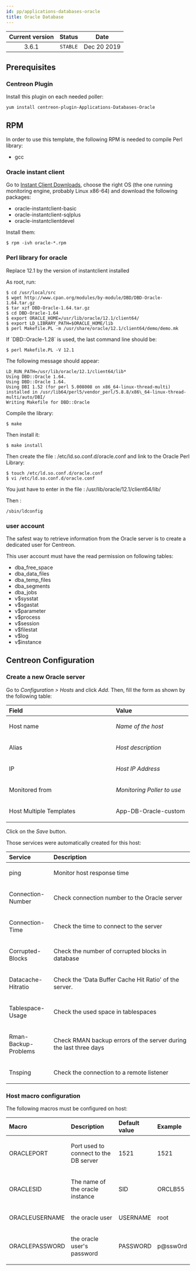 ```yaml
---
id: pp/applications-databases-oracle
title: Oracle Database
---
```


| Current version | Status | Date |
| :-: | :-: | :-: |
| 3.6.1 | `STABLE` | Dec 20 2019 |

## Prerequisites
### Centreon Plugin
Install this plugin on each needed poller:

    yum install centreon-plugin-Applications-Databases-Oracle

## RPM
In order to use this template, the following RPM is needed to compile
Perl library:
*  gcc

### Oracle instant client
Go to [Instant Client Downloads](http://www.oracle.com/technetwork/database/features/instant-client/index-097480.html), choose the right OS (the one running monitoring engine, probably Linux x86-64) and download the following packages:
* oracle-instantclient-basic
* oracle-instantclient-sqlplus
* oracle-instantclientdevel

Install them:

    $ rpm -ivh oracle-*.rpm

### Perl library for oracle

<aside class="notice">
Replace 12.1 by the version of instantclient installed
</aside>

As root, run:

    $ cd /usr/local/src 
    $ wget http://www.cpan.org/modules/by-module/DBD/DBD-Oracle-1.64.tar.gz 
    $ tar xzf DBD-Oracle-1.64.tar.gz 
    $ cd DBD-Oracle-1.64 
    $ export ORACLE_HOME=/usr/lib/oracle/12.1/client64/ 
    $ export LD_LIBRARY_PATH=$ORACLE_HOME/lib 
    $ perl Makefile.PL -m /usr/share/oracle/12.1/client64/demo/demo.mk

<aside class="notice">
If `DBD::Oracle-1.28` is used, the last command line should be:
</aside>

    $ perl Makefile.PL -V 12.1

The following message should appear:

    LD_RUN_PATH=/usr/lib/oracle/12.1/client64/lib*
    Using DBD::Oracle 1.64. 
    Using DBD::Oracle 1.64. 
    Using DBI 1.52 (for perl 5.008008 on x86_64-linux-thread-multi) installed in /usr/lib64/perl5/vendor_perl/5.8.8/x86\_64-linux-thread-multi/auto/DBI/
    Writing Makefile for DBD::Oracle

Compile the library:

    $ make

Then install it:

    $ make install

Then create the file : /etc/ld.so.conf.d/oracle.conf and link to the Oracle Perl Library:

    $ touch /etc/ld.so.conf.d/oracle.conf
    $ vi /etc/ld.so.conf.d/oracle.conf

You just have to enter in the file : /usr/lib/oracle/12.1/client64/lib/

Then :

    /sbin/ldconfig

### user account
The safest way to retrieve information from the Oracle server is to
create a dedicated user for Centreon.

This user account must have the read permission on following tables:

-   dba\_free\_space
-   dba\_data\_files
-   dba\_temp\_files
-   dba\_segments
-   dba\_jobs
-   v$sysstat
-   v$sgastat
-   v$parameter
-   v$process
-   v$session
-   v$filestat
-   v$log
-   v$instance

## Centreon Configuration
### Create a new Oracle server
Go to *Configuration &gt; Hosts* and click *Add*. Then, fill the form as
shown by the following table:

<table>
<colgroup>
<col width="58%" />
<col width="41%" />
</colgroup>
<thead>
<tr class="header">
<th align="left">Field</th>
<th align="left">Value</th>
</tr>
</thead>
<tbody>
<tr class="odd">
<td align="left"><p>Host name</p></td>
<td align="left"><p><em>Name of the host</em></p></td>
</tr>
<tr class="even">
<td align="left"><p>Alias</p></td>
<td align="left"><p><em>Host description</em></p></td>
</tr>
<tr class="odd">
<td align="left"><p>IP</p></td>
<td align="left"><p><em>Host IP Address</em></p></td>
</tr>
<tr class="even">
<td align="left"><p>Monitored from</p></td>
<td align="left"><p><em>Monitoring Poller to use</em></p></td>
</tr>
<tr class="odd">
<td align="left"><p>Host Multiple Templates</p></td>
<td align="left"><p>App-DB-Oracle-custom</p></td>
</tr>
</tbody>
</table>

Click on the *Save* button.

Those services were automatically created for this host:

<table>
<colgroup>
<col width="24%" />
<col width="75%" />
</colgroup>
<thead>
<tr class="header">
<th align="left">Service</th>
<th align="left">Description</th>
</tr>
</thead>
<tbody>
<tr class="odd">
<td align="left"><p>ping</p></td>
<td align="left"><p>Monitor host response time</p></td>
</tr>
<tr class="even">
<td align="left"><p>Connection-Number</p></td>
<td align="left"><p>Check connection number to the Oracle server</p></td>
</tr>
<tr class="odd">
<td align="left"><p>Connection-Time</p></td>
<td align="left"><p>Check the time to connect to the server</p></td>
</tr>
<tr class="even">
<td align="left"><p>Corrupted-Blocks</p></td>
<td align="left"><p>Check the number of corrupted blocks in database</p></td>
</tr>
<tr class="odd">
<td align="left"><p>Datacache-Hitratio</p></td>
<td align="left"><p>Check the 'Data Buffer Cache Hit Ratio' of the server.</p></td>
</tr>
<tr class="even">
<td align="left"><p>Tablespace-Usage</p></td>
<td align="left"><p>Check the used space in tablespaces</p></td>
</tr>
<tr class="odd">
<td align="left"><p>Rman-Backup-Problems</p></td>
<td align="left"><p>Check RMAN backup errors of the server during the last three days</p></td>
</tr>
<tr class="even">
<td align="left"><p>Tnsping</p></td>
<td align="left"><p>Check the connection to a remote listener</p></td>
</tr>
</tbody>
</table>

### Host macro configuration
The following macros must be configured on host:

<table>
<colgroup>
<col width="21%" />
<col width="47%" />
<col width="18%" />
<col width="12%" />
</colgroup>
<thead>
<tr class="header">
<th align="left">Macro</th>
<th align="left">Description</th>
<th align="left">Default value</th>
<th align="left">Example</th>
</tr>
</thead>
<tbody>
<tr class="odd">
<td align="left"><p>ORACLEPORT</p></td>
<td align="left"><p>Port used to connect to the DB server</p></td>
<td align="left"><p>1521</p></td>
<td align="left"><p>1521</p></td>
</tr>
<tr class="even">
<td align="left"><p>ORACLESID</p></td>
<td align="left"><p>The name of the oracle instance</p></td>
<td align="left"><p>SID</p></td>
<td align="left"><p>ORCLB55</p></td>
</tr>
<tr class="odd">
<td align="left"><p>ORACLEUSERNAME</p></td>
<td align="left"><p>the oracle user</p></td>
<td align="left"><p>USERNAME</p></td>
<td align="left"><p>root</p></td>
</tr>
<tr class="even">
<td align="left"><p>ORACLEPASSWORD</p></td>
<td align="left"><p>the oracle user's password</p></td>
<td align="left"><p>PASSWORD</p></td>
<td align="left"><p>p@ssw0rd</p></td>
</tr>
</tbody>
</table>

